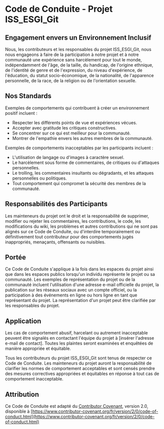 # Code de Conduite - Projet ISS_ESGI_Git

## Engagement envers un Environnement Inclusif

Nous, les contributeurs et les responsables du projet ISS_ESGI_Git, nous nous engageons à faire de la participation à notre projet et à notre communauté une expérience sans harcèlement pour tout le monde, indépendamment de l'âge, de la taille, du handicap, de l'origine ethnique, de l'identité de genre et de l'expression, du niveau d'expérience, de l'éducation, du statut socio-économique, de la nationalité, de l'apparence personnelle, de la race, de la religion ou de l'orientation sexuelle.

## Nos Standards

Exemples de comportements qui contribuent à créer un environnement positif incluent :

- Respecter les différents points de vue et expériences vécues.
- Accepter avec gratitude les critiques constructives.
- Se concentrer sur ce qui est meilleur pour la communauté.
- Montrer de l'empathie envers les autres membres de la communauté.

Exemples de comportements inacceptables par les participants incluent :

- L'utilisation de langage ou d'images à caractère sexuel.
- Le harcèlement sous forme de commentaires, de critiques ou d'attaques personnelles.
- Le trolling, les commentaires insultants ou dégradants, et les attaques personnelles ou politiques.
- Tout comportement qui compromet la sécurité des membres de la communauté.

## Responsabilités des Participants

Les mainteneurs du projet ont le droit et la responsabilité de supprimer, modifier ou rejeter les commentaires, les contributions, le code, les modifications du wiki, les problèmes et autres contributions qui ne sont pas alignés sur ce Code de Conduite, ou d'interdire temporairement ou définitivement tout contributeur pour des comportements jugés inappropriés, menaçants, offensants ou nuisibles.

## Portée

Ce Code de Conduite s'applique à la fois dans les espaces du projet ainsi que dans les espaces publics lorsqu'un individu représente le projet ou sa communauté. Les exemples de représentation du projet ou de la communauté incluent l'utilisation d'une adresse e-mail officielle du projet, la publication sur les réseaux sociaux avec un compte officiel, ou la participation à des événements en ligne ou hors ligne en tant que représentant du projet. La représentation d'un projet peut être clarifiée par les responsables du projet.

## Application

Les cas de comportement abusif, harcelant ou autrement inacceptable peuvent être signalés en contactant l'équipe du projet à [insérer l'adresse e-mail de contact]. Toutes les plaintes seront examinées et enquêtées de manière appropriée et équitable.

Tous les contributeurs du projet ISS_ESGI_Git sont tenus de respecter ce Code de Conduite. Les mainteneurs du projet auront la responsabilité de clarifier les normes de comportement acceptables et sont censés prendre des mesures correctives appropriées et équitables en réponse à tout cas de comportement inacceptable.

## Attribution

Ce Code de Conduite est adapté du [Contributor Covenant](https://www.contributor-covenant.org), version 2.0, disponible à [https://www.contributor-covenant.org/fr/version/2/0/code-of-conduct.html](https://www.contributor-covenant.org/fr/version/2/0/code-of-conduct.html)
